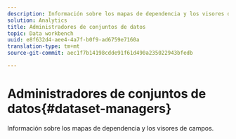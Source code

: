 ```yaml
---
description: Información sobre los mapas de dependencia y los visores de campos.
solution: Analytics
title: Administradores de conjuntos de datos
topic: Data workbench
uuid: e8f632d4-aee4-4a7f-b0f9-ad6759e7160a
translation-type: tm+mt
source-git-commit: aec1f7b14198cdde91f61d490a235022943bfedb

---
```



# Administradores de conjuntos de datos{#dataset-managers}

Información sobre los mapas de dependencia y los visores de campos.

